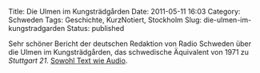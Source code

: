 Title: Die Ulmen im Kungsträdgården
Date: 2011-05-11 16:03
Category: Schweden
Tags: Geschichte, KurzNotiert, Stockholm
Slug: die-ulmen-im-kungstradgarden
Status: published

Sehr schöner Bericht der deutschen Redaktion von Radio Schweden über die
Ulmen im Kungsträdgården, das schwedische Äquivalent von 1971 zu
*Stuttgart 21*. [Sowohl Text wie
Audio](http://sverigesradio.se/sida/artikel.aspx?programid=2108&artikel=4499254).

